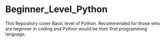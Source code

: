 # Beginner_Level_Python
This Repository cover Basic level of Python. Recommended for those who are beginner in  coding and Python would be their first programming language.
